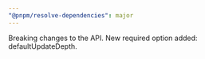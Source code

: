 ```yaml
---
"@pnpm/resolve-dependencies": major
---
```


Breaking changes to the API. New required option added: defaultUpdateDepth.
